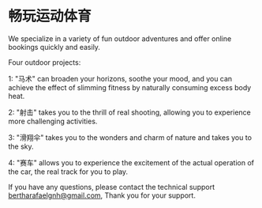 # 畅玩运动体育

We specialize in a variety of fun outdoor adventures and offer online bookings quickly and easily.

Four outdoor projects:

1: "马术" can broaden your horizons, soothe your mood, and you can achieve the effect of slimming fitness by naturally consuming excess body heat.

2: "射击" takes you to the thrill of real shooting, allowing you to experience more challenging activities.

3: "滑翔伞" takes you to the wonders and charm of nature and takes you to the sky.

4: "赛车" allows you to experience the excitement of the actual operation of the car, the real track for you to play.


If you have any questions, please contact the technical support bertharafaelgnh@gmail.com, Thank you for your support.
